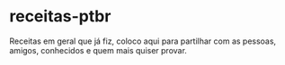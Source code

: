 # receitas-ptbr
Receitas em geral que já fiz, coloco aqui para partilhar com as pessoas, amigos, conhecidos e quem mais quiser provar.

